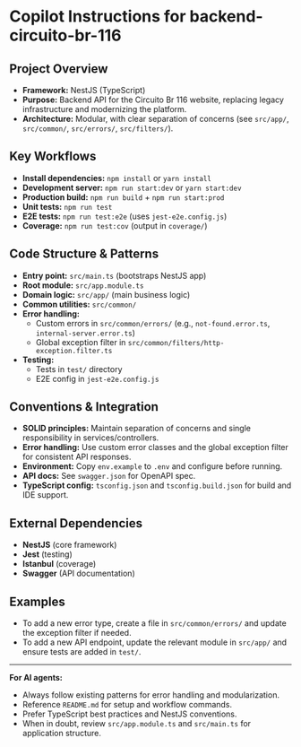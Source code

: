 # Copilot Instructions for backend-circuito-br-116

## Project Overview
- **Framework:** NestJS (TypeScript)
- **Purpose:** Backend API for the Circuito Br 116 website, replacing legacy infrastructure and modernizing the platform.
- **Architecture:** Modular, with clear separation of concerns (see `src/app/`, `src/common/`, `src/errors/`, `src/filters/`).

## Key Workflows
- **Install dependencies:** `npm install` or `yarn install`
- **Development server:** `npm run start:dev` or `yarn start:dev`
- **Production build:** `npm run build` + `npm run start:prod`
- **Unit tests:** `npm run test`
- **E2E tests:** `npm run test:e2e` (uses `jest-e2e.config.js`)
- **Coverage:** `npm run test:cov` (output in `coverage/`)

## Code Structure & Patterns
- **Entry point:** `src/main.ts` (bootstraps NestJS app)
- **Root module:** `src/app.module.ts`
- **Domain logic:** `src/app/` (main business logic)
- **Common utilities:** `src/common/`
- **Error handling:**
  - Custom errors in `src/common/errors/` (e.g., `not-found.error.ts`, `internal-server.error.ts`)
  - Global exception filter in `src/common/filters/http-exception.filter.ts`
- **Testing:**
  - Tests in `test/` directory
  - E2E config in `jest-e2e.config.js`

## Conventions & Integration
- **SOLID principles:** Maintain separation of concerns and single responsibility in services/controllers.
- **Error handling:** Use custom error classes and the global exception filter for consistent API responses.
- **Environment:** Copy `env.example` to `.env` and configure before running.
- **API docs:** See `swagger.json` for OpenAPI spec.
- **TypeScript config:** `tsconfig.json` and `tsconfig.build.json` for build and IDE support.

## External Dependencies
- **NestJS** (core framework)
- **Jest** (testing)
- **Istanbul** (coverage)
- **Swagger** (API documentation)

## Examples
- To add a new error type, create a file in `src/common/errors/` and update the exception filter if needed.
- To add a new API endpoint, update the relevant module in `src/app/` and ensure tests are added in `test/`.

---

**For AI agents:**
- Always follow existing patterns for error handling and modularization.
- Reference `README.md` for setup and workflow commands.
- Prefer TypeScript best practices and NestJS conventions.
- When in doubt, review `src/app.module.ts` and `src/main.ts` for application structure.
